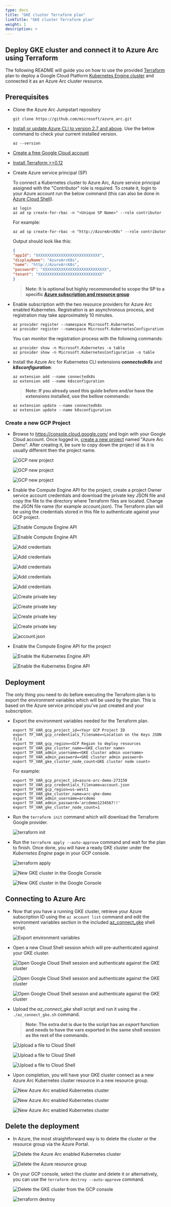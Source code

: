 ```yaml
---
type: docs
title: "GKE cluster Terraform plan"
linkTitle: "GKE cluster Terraform plan"
weight: 1
description: >
---
```


## Deploy GKE cluster and connect it to Azure Arc using Terraform

The following README will guide you on how to use the provided [Terraform](https://www.terraform.io/) plan to deploy a Google Cloud Platform [Kubernetes Engine cluster](https://cloud.google.com/kubernetes-engine) and connected it as an Azure Arc cluster resource.

## Prerequisites

* Clone the Azure Arc Jumpstart repository

    ```console
    git clone https://github.com/microsoft/azure_arc.git
    ```

* [Install or update Azure CLI to version 2.7 and above](https://docs.microsoft.com/en-us/cli/azure/install-azure-cli?view=azure-cli-latest). Use the below command to check your current installed version.

  ```console
  az --version
  ```

* [Create a free Google Cloud account](https://cloud.google.com/free)

* [Install Terraform >=0.12](https://learn.hashicorp.com/terraform/getting-started/install.html)

* Create Azure service principal (SP)

    To connect a Kubernetes cluster to Azure Arc, Azure service principal assigned with the "Contributor" role is required. To create it, login to your Azure account run the below command (this can also be done in [Azure Cloud Shell](https://shell.azure.com/)).

    ```console
    az login
    az ad sp create-for-rbac -n "<Unique SP Name>" --role contributor
    ```

    For example:

    ```console
    az ad sp create-for-rbac -n "http://AzureArcK8s" --role contributor
    ```

    Output should look like this:

    ```json
    {
    "appId": "XXXXXXXXXXXXXXXXXXXXXXXXXXXX",
    "displayName": "AzureArcK8s",
    "name": "http://AzureArcK8s",
    "password": "XXXXXXXXXXXXXXXXXXXXXXXXXXXX",
    "tenant": "XXXXXXXXXXXXXXXXXXXXXXXXXXXX"
    }
    ```

  > **Note: It is optional but highly recommended to scope the SP to a specific [Azure subscription and resource group](https://docs.microsoft.com/en-us/cli/azure/ad/sp?view=azure-cli-latest)**

* Enable subscription with the two resource providers for Azure Arc enabled Kubernetes. Registration is an asynchronous process, and registration may take approximately 10 minutes.

  ```console
  az provider register --namespace Microsoft.Kubernetes
  az provider register --namespace Microsoft.KubernetesConfiguration
  ```

  You can monitor the registration process with the following commands:

  ```console
  az provider show -n Microsoft.Kubernetes -o table
  az provider show -n Microsoft.KubernetesConfiguration -o table
  ```

* Install the Azure Arc for Kubernetes CLI extensions ***connectedk8s*** and ***k8sconfiguration***:

  ```console
  az extension add --name connectedk8s
  az extension add --name k8sconfiguration
  ```

  > **Note: If you already used this guide before and/or have the extensions installed, use the bellow commands:**

  ```console
  az extension update --name connectedk8s
  az extension update --name k8sconfiguration
  ```

### Create a new GCP Project

* Browse to <https://console.cloud.google.com/> and login with your Google Cloud account. Once logged in, [create a new project](https://cloud.google.com/resource-manager/docs/creating-managing-projects) named "Azure Arc Demo". After creating it, be sure to copy down the project id as it is usually different then the project name.

  ![GCP new project](./01.png)

  ![GCP new project](./02.png)

  ![GCP new project](./03.png)

* Enable the Compute Engine API for the project, create a project Owner service account credentials and download the private key JSON file and copy the file to the directory where Terraform files are located. Change the JSON file name (for example *account.json*). The Terraform plan will be using the credentials stored in this file to authenticate against your GCP project.

  ![Enable Compute Engine API](./04.png)

  ![Enable Compute Engine API](./05.png)

  ![Add credentials](./06.png)

  ![Add credentials](./07.png)

  ![Add credentials](./08.png)

  ![Add credentials](./09.png)

  ![Add credentials](./10.png)

  ![Create private key](./11.png)

  ![Create private key](./12.png)

  ![Create private key](./13.png)

  ![Create private key](./14.png)

  ![account.json](./15.png)

* Enable the Compute Engine API for the project

  ![Enable the Kubernetes Engine API](./16.png)

  ![Enable the Kubernetes Engine API](./17.png)

## Deployment

The only thing you need to do before executing the Terraform plan is to export the environment variables which will be used by the plan. This is based on the Azure service principal you've just created and your subscription.  

* Export the environment variables needed for the Terraform plan.

  ```console
  export TF_VAR_gcp_project_id=<Your GCP Project ID
  export TF_VAR_gcp_credentials_filename=<Location on the Keys JSON file
  export TF_VAR_gcp_region=<GCP Region to deploy resources
  export TF_VAR_gke_cluster_name=<GKE cluster name>
  export TF_VAR_admin_username=<GKE cluster admin username>
  export TF_VAR_admin_password=<GKE cluster admin password>
  export TF_VAR_gke_cluster_node_count<GKE cluster node count>
  ```  

  For example:

  ```console
  export TF_VAR_gcp_project_id=azure-arc-demo-273150
  export TF_VAR_gcp_credentials_filename=account.json
  export TF_VAR_gcp_region=us-west1
  export TF_VAR_gke_cluster_name=arc-gke-demo
  export TF_VAR_admin_username=arcdemo
  export TF_VAR_admin_password='arcdemo1234567!!'
  export TF_VAR_gke_cluster_node_count=1
  ```

* Run the ```terraform init``` command which will download the Terraform Google provider.

  ![terraform init](./18.png)

* Run the ```terraform apply --auto-approve``` command and wait for the plan to finish. Once done, you will have a ready GKE cluster under the *Kubernetes Engine* page in your GCP console.

  ![terraform apply](./19.png)

  ![New GKE cluster in the Google Console](./20.png)

  ![New GKE cluster in the Google Console](./21.png)

## Connecting to Azure Arc

* Now that you have a running GKE cluster, retrieve your Azure subscription ID using the ```az account list``` command and edit the environment variables section in the included [az_connect_gke](https://github.com/microsoft/azure_arc/blob/main/azure_arc_k8s_jumpstart/gke/terraform/scripts/az_connect_gke.sh) shell script.

  ![Export environment variables](./22.png)

* Open a new Cloud Shell session which will pre-authenticated against your GKE cluster.

  ![Open Google Cloud Shell session and authenticate against the GKE cluster](./23.png)

  ![Open Google Cloud Shell session and authenticate against the GKE cluster](./24.png)

  ![Open Google Cloud Shell session and authenticate against the GKE cluster](./25.png)

* Upload the *az_connect_gke* shell script and run it using the ```. ./az_connect_gke.sh``` command.

  > **Note: The extra dot is due to the script has an *export* function and needs to have the vars exported in the same shell session as the rest of the commands.**

  ![Upload a file to Cloud Shell](./26.png)

  ![Upload a file to Cloud Shell](./27.png)

  ![Upload a file to Cloud Shell](./28.png)

* Upon completion, you will have your GKE cluster connect as a new Azure Arc Kubernetes cluster resource in a new resource group.

  ![New Azure Arc enabled Kubernetes cluster](./29.png)

  ![New Azure Arc enabled Kubernetes cluster](./30.png)

  ![New Azure Arc enabled Kubernetes cluster](./31.png)

## Delete the deployment

* In Azure, the most straightforward way is to delete the cluster or the resource group via the Azure Portal.

  ![Delete the Azure Arc enabled Kubernetes cluster](./32.png)

  ![Delete the Azure resource group](./33.png)

* On your GCP console, select the cluster and delete it or alternatively, you can use the ```terraform destroy --auto-approve``` command.

  ![Delete the GKE cluster from the GCP console](./34.png)

  ![terraform destroy](./35.png)
